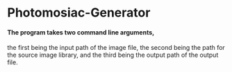 # Photomosiac-Generator

#### The program takes two command line arguments, 
the first being the input path of the image file, 
the second being the path for the source image library, 
and the third being the output path of the output file.
